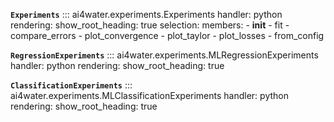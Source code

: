 **`Experiments`**
::: ai4water.experiments.Experiments
    handler: python
    rendering:
        show_root_heading: true
    selection:
        members:
            - __init__
            - fit
            - compare_errors
            - plot_convergence
            - plot_taylor
            - plot_losses
            - from_config

**`RegressionExperiments`**
::: ai4water.experiments.MLRegressionExperiments
    handler: python
    rendering:
        show_root_heading: true

**`ClassificationExperiments`**
::: ai4water.experiments.MLClassificationExperiments
    handler: python
    rendering:
        show_root_heading: true
        